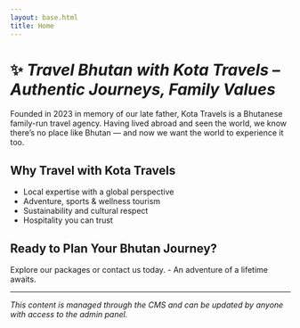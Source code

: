 ```yaml
---
layout: base.html
title: Home
---
```

# ✨ *Travel Bhutan with Kota Travels – Authentic Journeys, Family Values*

Founded in 2023 in memory of our late father, Kota Travels is a Bhutanese family-run travel agency. Having lived abroad and seen the world, we know there’s no place like Bhutan — and now we want the world to experience it too.

## Why Travel with Kota Travels

* Local expertise with a global perspective
* Adventure, sports & wellness tourism
* Sustainability and cultural respect
* Hospitality you can trust

## Ready to Plan Your Bhutan Journey?

Explore our packages or contact us today. - An adventure of a lifetime awaits.

- - -

*This content is managed through the CMS and can be updated by anyone with access to the admin panel.*
